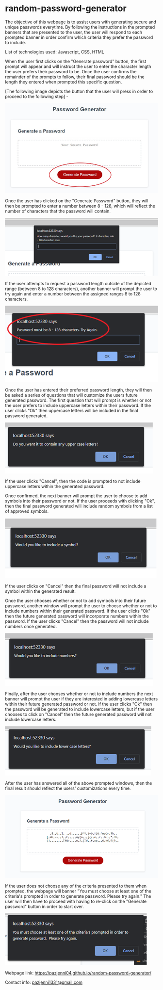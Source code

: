 # random-password-generator
The objective of this webpage is to assist users with generating secure and unique passwords everytime.  By following the instructions in the prompted banners that are presented to the user, the user will respond to each prompted banner in order confirm which criteria they prefer the password to include.

List of technologies used: Javascript, CSS, HTML

When the user first clicks on the "Generate password" button, the first prompt will appear and will instruct the user to enter the character length the user prefers their password to be.  Once the user confirms the remainder of the prompts to follow, their final password should be the length they entered when prompted this specific question.  

[The following image depicts the button that the user will press in order to proceed to the following step] - 

![Getting Started](https://raw.githubusercontent.com/pazjenni04/random-password-generator/main/images/generate-button.jpg)

Once the user has clicked on the "Generate Password" button, they will then be prompted to enter a number between 8 - 128, which will reflect the number of characters that the password will contain.

![The following image will show the prompt window that will request for the length of the password.](https://raw.githubusercontent.com/pazjenni04/random-password-generator/main/images/character-length.PNG)

If the user attempts to request a password length outside of the depicted range (between 8 to 128 characters), another banner will prompt the user to try again and enter a number between the assigned ranges 8 to 128 characters.

![The following image shows the window that will prompt if user does not maintain within the range.](https://raw.githubusercontent.com/pazjenni04/random-password-generator/main/images/try-again-error.png)

Once the user has entered their preferred password length, they will then be asked a series of questions that will customize the users future generated password.  The first question that will prompt is whether or not the user prefers to include uppercase letters within their password.  If the user clicks "Ok" then uppercase letters will be included in the final password generated.

![The following image shows the window prompted for the user to include upper case letters or not.](https://raw.githubusercontent.com/pazjenni04/random-password-generator/main/images/upper-case-prompt.PNG)

If the user clicks "Cancel", then the code is prompted to not include uppercase letters within the generated password.

Once confirmed, the next banner will prompt the user to choose to add symbols into their password or not.  If the user proceeds with clicking "Ok", then the final password generated will include random symbols from a list of approved symbols.

![The following image shows the window prompted for the user to include a symbol in their generate password or not.](https://raw.githubusercontent.com/pazjenni04/random-password-generator/main/images/symbol-prompt.PNG)

If the user clicks on "Cancel" then the final password will not include a symbol within the generated result.

Once the user chooses whether or not to add symbols into their future password, another window will prompt the user to choose whether or not to include numbers within their generated password.  If the user clicks "Ok" then the future generated password will incorporate numbers within the password.  If the user clicks "Cancel" then the password will not include numbers once generated.

![The following image shows the window prompted for the user to include numbers within their generated password or not.](https://raw.githubusercontent.com/pazjenni04/random-password-generator/main/images/number-prompt.PNG)

Finally, after the user chooses whether or not to include numbers the next banner will prompt the user if they are interested in adding lowercase letters within their future generated password or not.  If the user clicks "Ok" then the password will be generated to include lowercase letters, but if the user chooses to click on "Cancel" then the future generated password will not include lowercase letters.

![The following image shows the window prompted for the user to include numbers within their generated password or not.](https://raw.githubusercontent.com/pazjenni04/random-password-generator/main/images/lower-case-prompt.PNG)

After the user has answered all of the above prompted windows, then the final result should reflect the users' customizations every time.

![The following image shows an example of a generated password to include all customizations - uppercase letter, symbols, numbers, lowercase letters.](https://raw.githubusercontent.com/pazjenni04/random-password-generator/main/images/final-result.PNG)

If the user does not choose any of the criteria presented to them when prompted, the webpage will banner "You must choose at least one of the criteria's prompted in order to generate password.  Please try again."  The user will then have to proceed with having to re-click on the "Generate password" button in order to start over.

![The following image shows an example of the banner that will prompt if the user clicks cancel for all criteria options](https://raw.githubusercontent.com/pazjenni04/random-password-generator/main/images/must-choose-one.PNG)

Webpage link: https://pazjenni04.github.io/random-password-generator/

Contact info: pazjenni1331@gmail.com

